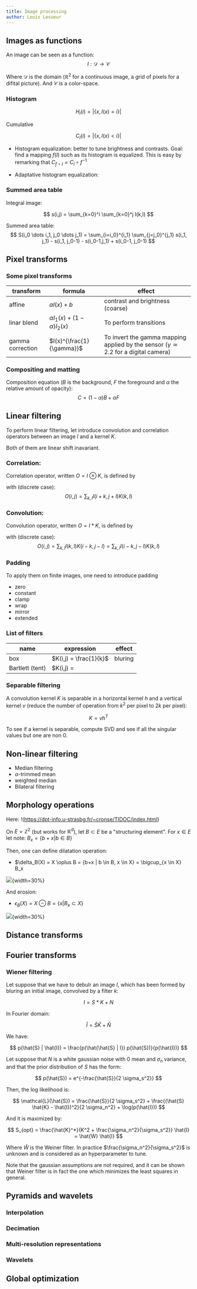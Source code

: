 ```yaml
---
title: Image processing
author: Louis Lesueur
---
```


## Images as functions

An image can be seen as a function:
$$
I: \mathcal{D} \rightarrow \mathcal{C}
$$

Where $\mathcal{D}$ is the domain ($\mathbb{R}^2$ for a continuous image, a grid of pixels for a difital picture). And $\mathcal{C}$ is a color-space.

### Histogram

$$
H_I(i) = |\{x, I(x)=i\}|
$$

Cumulative

$$
C_I(i) = |\{x, I(x)<i\}|
$$

+ Histogram equalization: better to tune brightness and contrasts. Goal: find a mapping $f(I)$ such as its histogram is equalized. This is easy by remarking that $C_{f \circ I} = C_I \circ f^{-1}$

+ Adaptative histogram equalization:

### Summed area table

Integral image:

$$
s(i,j) = \sum_{k=0}^i \sum_{k=0}^j I(k,l)
$$

Summed area table:
$$
S(i_0 \dots i_1, j_0 \dots j_1) = \sum_{i=i_0}^{i_1} \sum_{j=j_0}^{j_1} s(i_1, j_1) - s(i_1, j_0-1) - s(i_0-1,j_1) + s(i_0-1, j_0-1)
$$


## Pixel transforms


### Some pixel transforms

|transform | formula | effect
|-|-|-|
|affine| $a I(x) + b$ | contrast and brightness (coarse)
|linar blend | $\alpha I_1(x) + (1-\alpha)I_2(x)$ | To perform transitions
|gamma correction | $I(x)^{\frac{1}{\gamma}}$ | To invert the gamma mapping applied by the sensor ($\gamma \simeq 2.2$ for a digital camera)

### Compositing and matting

Composition equation ($B$ is the background, $F$ the foreground and $\alpha$ the relative amount of opacity):
$$
C = (1-\alpha)B + \alpha F
$$



## Linear filtering

To perform linear filtering, let introduce convolution and correlation operators between an image $I$ and a kernel $K$.

Both of them are linear shift inavariant.

### Correlation:

Correlation operator, written $O = I \otimes K$, is defined by

with (discrete case):
$$
O(i,j) = \sum_{k,l} I(i+k,j+l)K(k,l)
$$

### Convolution:

Convolution operator, written $O = I*K$, is defined by

with (discrete case):
$$
O(i,j) = \sum_{k,l} I(k,l) K(i-k, j-l) = \sum_{k,l} I(i-k,j-l)K(k,l)
$$

### Padding

To apply them on finite images, one need to introduce padding

+ zero
+ constant
+ clamp
+ wrap
+ mirror
+ extended

### List of filters

|name|expression|effect|
|-|-|-|
|box| $K(i,j) = \frac{1}{k}$ |  bluring
|Bartlett (tent) | $K(i,j) =


### Separable filtering

A convolution kernel $K$ is separable in a horizontal kernel $h$ and a vertical kernel $v$ (reduce the number of operation from $k^2$ per pixel to $2k$ per pixel):

$$
K = vh^T
$$

To see if a kernel is separable, compute SVD and see if all the singular values but one are non 0.


## Non-linear filtering

+ Median filtering
+ $\alpha$-trimmed mean
+ weighted median
+ Bilateral filtering




## Morphology operations

Here: !(https://dpt-info.u-strasbg.fr/~cronse/TIDOC/index.html)

On $E=\mathbb{Z}^2$ (but works for $\mathbb{R}^d$), let $B \subset E$ be a "structuring element". For $x \in E$ let note: $B_x = \{b+x | b \in B\}$

Then, one can define dilatation operation:

+ $\delta_B(X) = X \oplus B = \{b+x | b \in B, x \in X\} = \bigcup_{x \in X} B_x

![](img/dil.png){width=30%}

And erosion:

+ $\epsilon_B(X) = X \ominus B = \{ x | B_x \subset X \}$

![](img/eros.png){width=30%}

## Distance transforms



## Fourier transforms

### Wiener filtering

Let suppose that we have to debulr an image $I$, which has been formed by bluring an initial image, convolved by a filter $k$:

$$
I = S*K + N
$$

In Fourier domain:

$$
\hat{I} = \hat{S} \hat{K} + \hat{N}
$$

We have:

$$
p(\hat{S} | \hat{I}) = \frac{p(\hat{\hat{S} | I}) p(\hat{S})}{p(\hat{I})}
$$

Let suppose that $N$ is a white gaussian noise with 0 mean and $\sigma_n$ variance, and that the prior distribution of $S$ has the form:

$$
p(\hat{S}) = e^{-\frac{\hat{S}}{2 \sigma_s^2}}
$$

Then, the log likelihood is:

$$
\mathcal{L}(\hat{S}) = \frac{\hat{S}}{2 \sigma_s^2} + \frac{(\hat{S} \hat{K} - \hat{I})^2}{2 \sigma_n^2} + \log(p(\hat{I}))
$$

And it is maximized by:

$$
S_{opt} = \frac{\hat{K}^*}{K^2 + \frac{\sigma_n^2}{\sigma_s^2}} \hat{I} = \hat{W} \hat{I}
$$

Where $\hat{W}$ is the Weiner filter. In practice $\frac{\sigma_n^2}{\sigma_s^2}$ is unknown and is considered as an hyperparameter to tune.

Note that the gaussian assumptions are not required, and it can be shown that Weiner filter is in fact the one which minimizes the least squares in general.

## Pyramids and wavelets

### Interpolation

### Decimation

### Multi-resolution representations

### Wavelets

## Global optimization
